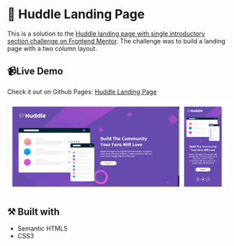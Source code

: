 # 💭 Huddle Landing Page

This is a solution to the [Huddle landing page with single introductory section challenge on Frontend Mentor](https://www.frontendmentor.io/challenges/huddle-landing-page-with-a-single-introductory-section-B_2Wvxgi0). The challenge was to build a landing page with a two column layout.

## 📹Live Demo

Check it out on Github Pages: [Huddle Landing Page](https://julikss.github.io/frontend-mentor-challenges/huddle-landing-page/)

![](./images/preview.gif)

## ⚒️ Built with

- Semantic HTML5
- CSS3